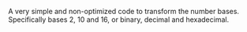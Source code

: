 A very simple and non-optimized code to transform the number bases. 
Specifically bases 2, 10 and 16, or binary, decimal and hexadecimal.
